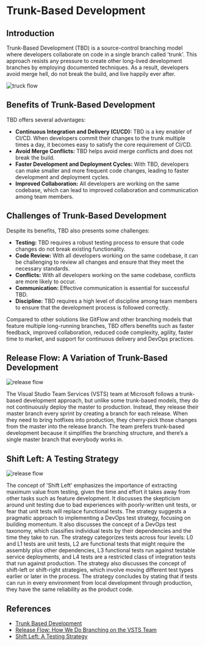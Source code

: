 # Trunk-Based Development

## Introduction

Trunk-Based Development (TBD) is a source-control branching model where developers collaborate on code in a single branch called 'trunk'. This approach resists any pressure to create other long-lived development branches by employing documented techniques. As a result, developers avoid merge hell, do not break the build, and live happily ever after.

![truck flow](https://trunkbaseddevelopment.com/trunk1c.png)

## Benefits of Trunk-Based Development

TBD offers several advantages:

- **Continuous Integration and Delivery (CI/CD):** TBD is a key enabler of CI/CD. When developers commit their changes to the trunk multiple times a day, it becomes easy to satisfy the core requirement of CI/CD.
- **Avoid Merge Conflicts:** TBD helps avoid merge conflicts and does not break the build.
- **Faster Development and Deployment Cycles:** With TBD, developers can make smaller and more frequent code changes, leading to faster development and deployment cycles.
- **Improved Collaboration:** All developers are working on the same codebase, which can lead to improved collaboration and communication among team members.

## Challenges of Trunk-Based Development

Despite its benefits, TBD also presents some challenges:

- **Testing:** TBD requires a robust testing process to ensure that code changes do not break existing functionality.
- **Code Review:** With all developers working on the same codebase, it can be challenging to review all changes and ensure that they meet the necessary standards.
- **Conflicts:** With all developers working on the same codebase, conflicts are more likely to occur.
- **Communication:** Effective communication is essential for successful TBD.
- **Discipline:** TBD requires a high level of discipline among team members to ensure that the development process is followed correctly.

Compared to other solutions like GitFlow and other branching models that feature multiple long-running branches, TBD offers benefits such as faster feedback, improved collaboration, reduced code complexity, agility, faster time to market, and support for continuous delivery and DevOps practices.

## Release Flow: A Variation of Trunk-Based Development

![release flow](https://devblogs.microsoft.com/devops/wp-content/uploads/sites/6/2018/04/branchstrategy-cherrypick1.png)

The Visual Studio Team Services (VSTS) team at Microsoft follows a trunk-based development approach, but unlike some trunk-based models, they do not continuously deploy the master to production. Instead, they release their master branch every sprint by creating a branch for each release. When they need to bring hotfixes into production, they cherry-pick those changes from the master into the release branch. The team prefers trunk-based development because it simplifies the branching structure, and there’s a single master branch that everybody works in.

## Shift Left: A Testing Strategy

![release flow](https://learn.microsoft.com/en-us/devops/_img/shift-left.png)

The concept of 'Shift Left' emphasizes the importance of extracting maximum value from testing, given the time and effort it takes away from other tasks such as feature development. It discusses the skepticism around unit testing due to bad experiences with poorly-written unit tests, or fear that unit tests will replace functional tests. The strategy suggests a pragmatic approach to implementing a DevOps test strategy, focusing on building momentum. It also discusses the concept of a DevOps test taxonomy, which classifies individual tests by their dependencies and the time they take to run. The strategy categorizes tests across four levels: L0 and L1 tests are unit tests, L2 are functional tests that might require the assembly plus other dependencies, L3 functional tests run against testable service deployments, and L4 tests are a restricted class of integration tests that run against production. The strategy also discusses the concept of shift-left or shift-right strategies, which involve moving different test types earlier or later in the process. The strategy concludes by stating that if tests can run in every environment from local development through production, they have the same reliability as the product code.

## References

- [Trunk Based Development](https://trunkbaseddevelopment.com/)
- [Release Flow: How We Do Branching on the VSTS Team](https://devblogs.microsoft.com/devops/release-flow-how-we-do-branching-on-the-vsts-team/)
- [Shift Left: A Testing Strategy](https://learn.microsoft.com/en-us/devops/develop/shift-left-make-testing-fast-reliable)
